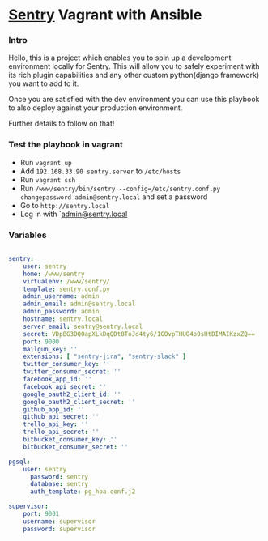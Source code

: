 # [Sentry](https://getsentry.com/welcome/) Vagrant with Ansible

### Intro

Hello, this is a project which enables you to spin up a development environment locally for Sentry. This will allow you to safely experiment with its rich plugin capabilities and any other custom python(django framework) you want to add to it. 

Once you are satisfied with the dev environment you can use this playbook to also deploy against your production environment. 

Further details to follow on that!

### Test the playbook in vagrant

- Run `vagrant up`
- Add `192.168.33.90 sentry.server` to `/etc/hosts`
- Run `vagrant ssh`
- Run `/www/sentry/bin/sentry --config=/etc/sentry.conf.py changepassword admin@sentry.local` and set a password
- Go to `http://sentry.local`
- Log in with `admin@sentry.local

### Variables

```yml

sentry:
    user: sentry
    home: /www/sentry
    virtualenv: /www/sentry/
    template: sentry.conf.py
    admin_username: admin
    admin_email: admin@sentry.local
    admin_password: admin
    hostname: sentry.local
    server_email: sentry@sentry.local
    secret: VDpBG3DQOapXLkDqQDt8ToJd4ty6/1GOvpTHUO4o0sHtDIMAIKzxZQ==
    port: 9000
    mailgun_key: ''
    extensions: [ "sentry-jira", "sentry-slack" ]
    twitter_consumer_key: ''
    twitter_consumer_secret: ''
    facebook_app_id: ''
    facebook_api_secret: ''
    google_oauth2_client_id: ''
    google_oauth2_client_secret: ''
    github_app_id: ''
    github_api_secret: ''
    trello_api_key: ''
    trello_api_secret: ''
    bitbucket_consumer_key: ''
    bitbucket_consumer_secret: ''

pgsql:
    user: sentry
	  password: sentry
	  database: sentry
	  auth_template: pg_hba.conf.j2

supervisor:
    port: 9001
    username: supervisor
    password: supervisor

```
